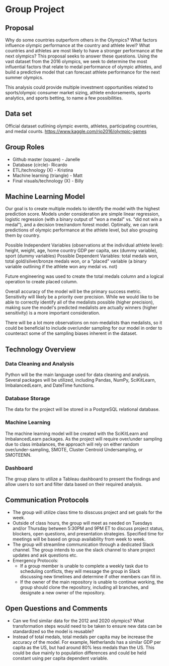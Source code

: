 # Group Project

## Proposal
Why do some countries outperform others in the Olympics? What factors influence olympic performance at the country and athlete level? What countries and athletes are most likely to have a stronger performance at the next olympics? This proposal seeks to answer these questions. Using the vast dataset from the 2016 olympics, we seek to determine the most influential factors that relate to medal performance of olympic athletes, and build a predictive model that can forecast athlete performance for the next summer olympics. 

This analysis could provide multiple investment opportunities related to sports/olympic consumer market sizing, athlete endorsements, sports analytics, and sports betting, to name a few possibilities. 
 
## Data set 
Official dataset outlining olympic events, athletes, participating countries, and medal counts. 
https://www.kaggle.com/rio2016/olympic-games


## Group Roles 
* Github master (square) - Janelle 
* Database (circle)- Ricardo 
* ETL/technology (X) - Kristina 
* Machine learning (triangle) - Matt 
* Final visuals/technology (X) - Billy 

## Machine Learning Model 
Our goal is to create multiple models to identify the model with the highest prediction score. Models under consideration are simple linear regression, logistic regression (with a binary output of "won a medal" vs. "did not win a medal"), and a decision tree/random forest model. Optimally, we can rank predictions of olympic performance at the athlete level, but also grouping them by country.  

Possible Independent Variables (observations at the individual athlete level): height, weight, age, home country GDP per capita, sex (dummy variable), sport (dummy variables) 
Possible Dependent Variables: total medals won, total gold/silver/bronze medals won, or a "placed" variable (a binary variable outlining if the athlete won any medal vs. not) 

Future engineering was used to create the total medals column and a logical operation to create placed column. 

Overall accuracy of the model will be the primary success metric. Sensitivity will likely be a priority over precision. While we would like to be able to correctly identify all of the medalists possible (higher precision), making sure the model's predicted medalists are actually winners (higher sensitivity) is a more important consideration. 

There will be a lot more observations on non-medalists than medalists, so it could be beneficial to include over/under sampling for our model in order to counteract some of the sampling biases inherent in the dataset. 

## Technology Overview
### Data Cleaning and Analysis
Python will be the main language used for data cleaning and analysis. Several packages will be utilized, including Pandas, NumPy, SciKitLearn, ImbalancedLearn, and DateTime functions.

### Database Storage
The data for the project will be stored in a PostgreSQL relational database.

### Machine Learning
The machine learning model will be created with the SciKitLearn and ImbalancedLearn packages. As the project will require over/under sampling due to class imbalances, the approach will rely on either random over/under-sampling, SMOTE, Cluster Centroid Undersampling, or SMOTEENN.

### Dashboard
The group plans to utilize a Tableau dashboard to present the findings and allow users to sort and filter data based on their required analysis.

## Communication Protocols
* The group will utilize class time to disscuss project and set goals for the week. 
*  Outside of class hours, the group will meet as needed on Tuesdays and/or Thursday between 5:30PM and 9PM ET to discuss project status, blockers, open questions, and presentation strategies. Specified time for meetings will be based on group availability from week to week. 
* The group will streamline communication through a dedicated Slack channel. The group intends to use the slack channel to share project updates and ask questions etc.
* Emergency Protocols:
  * If a group member is unable to complete a weekly task due to scheduling conflicts, they will message the group in Slack discussing new timelines and determine if other members can fill in.
  * If the owner of the main repository is unable to continue working, the group should clone the repository, including all branches, and designate a new owner of the repository. 


## Open Questions and Comments
* Can we find similar data for the 2012 and 2020 olympics? What transformation steps would need to be taken to ensure new data can be standardized so the model is reusable?
* Instead of total medals, total medals per capita may be increase the accuracy of the model. For example, Netherlands has a similar GDP per capita as the US, but had around 80% less medals than the US. This could be due mainly to population differences and could be held constant using per capita dependent variable.

